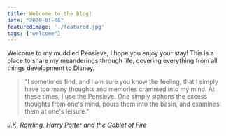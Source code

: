 ```yaml
---
title: Welcome to the Blog!
date: "2020-01-06"
featuredImage: './featured.jpg'
tags: ["welcome"]
---
```


Welcome to my muddled Pensieve, I hope you enjoy your stay! This is a place to share my meanderings through life, covering everything from all things development to Disney.

<!-- end -->

>"I sometimes find, and I am sure you know the feeling, that I simply have too many thoughts and memories crammed into my mind. At these times, I use the Pensieve. One simply siphons the excess thoughts from one's mind, pours them into the basin, and examines them at one's leisure."

<cite>J.K. Rowling, Harry Potter and the Goblet of Fire
